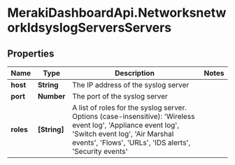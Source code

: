 # MerakiDashboardApi.NetworksnetworkIdsyslogServersServers

## Properties
Name | Type | Description | Notes
------------ | ------------- | ------------- | -------------
**host** | **String** | The IP address of the syslog server | 
**port** | **Number** | The port of the syslog server | 
**roles** | **[String]** | A list of roles for the syslog server. Options (case-insensitive): &#x27;Wireless event log&#x27;, &#x27;Appliance event log&#x27;, &#x27;Switch event log&#x27;, &#x27;Air Marshal events&#x27;, &#x27;Flows&#x27;, &#x27;URLs&#x27;, &#x27;IDS alerts&#x27;, &#x27;Security events&#x27; | 
